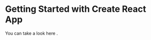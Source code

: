 # Getting Started with Create React App

You can take a look here []([https://solar-system-mu-gilt.vercel.app/](https://solar-system-mu-gilt.vercel.app/)https://solar-system-mu-gilt.vercel.app/).
